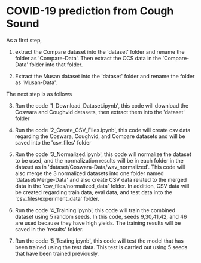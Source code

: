 # COVID-19 prediction from Cough Sound


As a first step,

1. extract the Compare dataset into the 'dataset' folder and rename the folder as 'Compare-Data'. Then extract the CCS data in the 'Compare-Data' folder into that folder.

2. Extract the Musan dataset into the 'dataset' folder and rename the folder as 'Musan-Data'.

The next step is as follows

3. Run the code '1_Download_Dataset.ipynb', this code will download the Coswara and Coughvid datasets, then extract them into the 'dataset' folder

4. Run the code '2_Create_CSV_Files.ipynb', this code will create csv data regarding the Coswara, Coughvid, and Compare datasets and will be saved into the 'csv_files' folder

5. Run the code '3_Normalized.ipynb', this code will normalize the dataset to be used, and the normalization results will be in each folder in the dataset as in 'dataset/Coswara-Data/wav_normalized'. This code will also merge the 3 normalized datasets into one folder named 'dataset/Merge-Data' and also create CSV data related to the merged data in the 'csv_files/normalized_data' folder. In addition, CSV data will be created regarding train data, eval data, and test data into the 'csv_files/experiment_data' folder.

6. Run the code '4_Training.ipynb', this code will train the combined dataset using 5 random seeds. In this code, seeds 9,30,41,42, and 46 are used because they have high yields. The training results will be saved in the 'results' folder.

7. Run the code '5_Testing.ipynb', this code will test the model that has been trained using the test data. This test is carried out using 5 seeds that have been trained previously.
